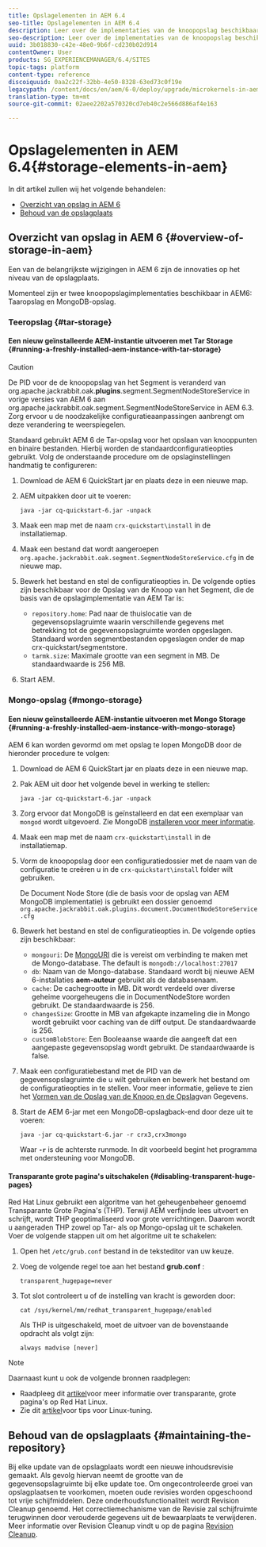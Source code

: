 ```yaml
---
title: Opslagelementen in AEM 6.4
seo-title: Opslagelementen in AEM 6.4
description: Leer over de implementaties van de knoopopslag beschikbaar in AEM 6.4 en hoe te om de bewaarplaats te handhaven.
seo-description: Leer over de implementaties van de knoopopslag beschikbaar in AEM 6.4 en hoe te om de bewaarplaats te handhaven.
uuid: 3b018830-c42e-48e0-9b6f-cd230b02d914
contentOwner: User
products: SG_EXPERIENCEMANAGER/6.4/SITES
topic-tags: platform
content-type: reference
discoiquuid: 0aa2c22f-32bb-4e50-8328-63ed73c0f19e
legacypath: /content/docs/en/aem/6-0/deploy/upgrade/microkernels-in-aem-6-0
translation-type: tm+mt
source-git-commit: 02aee2202a570320cd7eb40c2e566d886af4e163

---
```



# Opslagelementen in AEM 6.4{#storage-elements-in-aem}

In dit artikel zullen wij het volgende behandelen:

* [Overzicht van opslag in AEM 6](/help/sites-deploying/storage-elements-in-aem-6.md#overview-of-storage-in-aem)
* [Behoud van de opslagplaats](/help/sites-deploying/storage-elements-in-aem-6.md#maintaining-the-repository)

## Overzicht van opslag in AEM 6 {#overview-of-storage-in-aem}

Een van de belangrijkste wijzigingen in AEM 6 zijn de innovaties op het niveau van de opslagplaats.

Momenteel zijn er twee knoopopslagimplementaties beschikbaar in AEM6: Taaropslag en MongoDB-opslag.

### Teeropslag {#tar-storage}

#### Een nieuw geïnstalleerde AEM-instantie uitvoeren met Tar Storage {#running-a-freshly-installed-aem-instance-with-tar-storage}

>[!CAUTION]
>
>De PID voor de de knoopopslag van het Segment is veranderd van org.apache.jackrabbit.oak.**plugins**.segment.SegmentNodeStoreService in vorige versies van AEM 6 aan org.apache.jackrabbit.oak.segment.SegmentNodeStoreService in AEM 6.3. Zorg ervoor u de noodzakelijke configuratieaanpassingen aanbrengt om deze verandering te weerspiegelen.

Standaard gebruikt AEM 6 de Tar-opslag voor het opslaan van knooppunten en binaire bestanden. Hierbij worden de standaardconfiguratieopties gebruikt. Volg de onderstaande procedure om de opslaginstellingen handmatig te configureren:

1. Download de AEM 6 QuickStart jar en plaats deze in een nieuwe map.
1. AEM uitpakken door uit te voeren:

   `java -jar cq-quickstart-6.jar -unpack`

1. Maak een map met de naam `crx-quickstart\install` in de installatiemap.

1. Maak een bestand dat wordt aangeroepen `org.apache.jackrabbit.oak.segment.SegmentNodeStoreService.cfg` in de nieuwe map.

1. Bewerk het bestand en stel de configuratieopties in. De volgende opties zijn beschikbaar voor de Opslag van de Knoop van het Segment, die de basis van de opslagimplementatie van AEM Tar is:

   * `repository.home`: Pad naar de thuislocatie van de gegevensopslagruimte waarin verschillende gegevens met betrekking tot de gegevensopslagruimte worden opgeslagen. Standaard worden segmentbestanden opgeslagen onder de map crx-quickstart/segmentstore.
   * `tarmk.size`: Maximale grootte van een segment in MB. De standaardwaarde is 256 MB.

1. Start AEM.

### Mongo-opslag {#mongo-storage}

#### Een nieuw geïnstalleerde AEM-instantie uitvoeren met Mongo Storage {#running-a-freshly-installed-aem-instance-with-mongo-storage}

AEM 6 kan worden gevormd om met opslag te lopen MongoDB door de hieronder procedure te volgen:

1. Download de AEM 6 QuickStart jar en plaats deze in een nieuwe map.
1. Pak AEM uit door het volgende bevel in werking te stellen:

   `java -jar cq-quickstart-6.jar -unpack`

1. Zorg ervoor dat MongoDB is geïnstalleerd en dat een exemplaar van `mongod` wordt uitgevoerd. Zie MongoDB [installeren voor meer informatie](https://docs.mongodb.org/manual/installation/).
1. Maak een map met de naam `crx-quickstart\install` in de installatiemap.
1. Vorm de knoopopslag door een configuratiedossier met de naam van de configuratie te creëren u in de `crx-quickstart\install` folder wilt gebruiken.

   De Document Node Store (die de basis voor de opslag van AEM MongoDB implementatie) is gebruikt een dossier genoemd `org.apache.jackrabbit.oak.plugins.document.DocumentNodeStoreService.cfg`

1. Bewerk het bestand en stel de configuratieopties in. De volgende opties zijn beschikbaar:

   * `mongouri`: De [MongoURI](https://docs.mongodb.org/manual/reference/connection-string/) die is vereist om verbinding te maken met de Mongo-database. The default is `mongodb://localhost:27017`
   * `db`: Naam van de Mongo-database. Standaard wordt bij nieuwe AEM 6-installaties **aem-auteur** gebruikt als de databasenaam.
   * `cache`: De cachegrootte in MB. Dit wordt verdeeld over diverse geheime voorgeheugens die in DocumentNodeStore worden gebruikt. De standaardwaarde is 256.
   * `changesSize`: Grootte in MB van afgekapte inzameling die in Mongo wordt gebruikt voor caching van de diff output. De standaardwaarde is 256.
   * `customBlobStore`: Een Booleaanse waarde die aangeeft dat een aangepaste gegevensopslag wordt gebruikt. De standaardwaarde is false.

1. Maak een configuratiebestand met de PID van de gegevensopslagruimte die u wilt gebruiken en bewerk het bestand om de configuratieopties in te stellen. Voor meer informatie, gelieve te zien het [Vormen van de Opslag van de Knoop en de Opslag](/help/sites-deploying/data-store-config.md)van Gegevens.

1. Start de AEM 6-jar met een MongoDB-opslagback-end door deze uit te voeren:

   ```shell
   java -jar cq-quickstart-6.jar -r crx3,crx3mongo
   ```

   Waar **`-r`** is de achterste runmode. In dit voorbeeld begint het programma met ondersteuning voor MongoDB.

#### Transparante grote pagina&#39;s uitschakelen {#disabling-transparent-huge-pages}

Red Hat Linux gebruikt een algoritme van het geheugenbeheer genoemd Transparante Grote Pagina&#39;s (THP). Terwijl AEM verfijnde lees uitvoert en schrijft, wordt THP geoptimaliseerd voor grote verrichtingen. Daarom wordt u aangeraden THP zowel op Tar- als op Mongo-opslag uit te schakelen. Voer de volgende stappen uit om het algoritme uit te schakelen:

1. Open het `/etc/grub.conf` bestand in de teksteditor van uw keuze.
1. Voeg de volgende regel toe aan het bestand **grub.conf** :

   ```
   transparent_hugepage=never
   ```

1. Tot slot controleert u of de instelling van kracht is geworden door:

   ```
   cat /sys/kernel/mm/redhat_transparent_hugepage/enabled
   ```

   Als THP is uitgeschakeld, moet de uitvoer van de bovenstaande opdracht als volgt zijn:

   ```
   always madvise [never]
   ```

>[!NOTE]
>
>Daarnaast kunt u ook de volgende bronnen raadplegen:
>
>* Raadpleeg dit [artikel](https://access.redhat.com/solutions/46111)voor meer informatie over transparante, grote pagina&#39;s op Red Hat Linux.
>* Zie dit [artikel](https://helpx.adobe.com/experience-manager/kb/performance-tuning-tips.html)voor tips voor Linux-tuning.
>



## Behoud van de opslagplaats {#maintaining-the-repository}

Bij elke update van de opslagplaats wordt een nieuwe inhoudsrevisie gemaakt. Als gevolg hiervan neemt de grootte van de gegevensopslagruimte bij elke update toe. Om ongecontroleerde groei van opslagplaatsen te voorkomen, moeten oude revisies worden opgeschoond tot vrije schijfmiddelen. Deze onderhoudsfunctionaliteit wordt Revision Cleanup genoemd. Het correctiemechanisme van de Revisie zal schijfruimte terugwinnen door verouderde gegevens uit de bewaarplaats te verwijderen. Meer informatie over Revision Cleanup vindt u op de pagina [Revision Cleanup](/help/sites-deploying/revision-cleanup.md).
